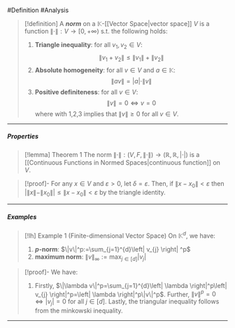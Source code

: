 #Definition #Analysis

> [!definition]
> A ***norm*** on a $\mathbb{K}$-[[Vector Space|vector space]] $V$ is a function $\|\cdot \|:V \to [0,+\infty)$ s.t. the following holds:
> 1.  **Triangle inequality**: for all $v_{1},v_{2}\in V$: $$\left\| v_{1}+v_{2} \right\| \leq \left\| v_{1} \right\| +\left\| v_{2} \right\| $$
> 2. **Absolute homogeneity**: for all $v\in V$ and $a\in \mathbb{K}$: $$\| a v \|=|a|\cdot\|v\|$$
> 3. **Positive definiteness**: for all $v\in V$: $$\|v\|=0 \iff v=0$$
> 	where with 1,2,3 implies that $\|v\|\ge 0$ for all $v\in V$.


---
##### Properties
> [!lemma] Theorem 1
> The norm $\|\cdot\|:(V,F,\|\cdot\|)\to(\mathbb{R},\mathbb{R},|\cdot|)$ is a [[Continuous Functions in Normed Spaces|continuous function]] on $V$.

>[!proof]-
> For any $x\in V$ and $\varepsilon>0$, let $\delta=\varepsilon$. Then, if $\left\| x- x_{0}\right\|<\varepsilon$ then $|\|x\|-\|x_{0}\||\leq \|x-x_{0}\|<\varepsilon$ by the triangle identity.
---
##### Examples
> [!lh] Example 1 (Finite-dimensional Vector Space)
> On $\mathbb{K}^d$, we have: 
> 1. **$p$-norm**: $\|v\|^p:=\sum_{j=1}^{d}\left| v_{j} \right| ^p$
> 2. **maximum norm**: $\|v\|_{\infty}:=\max_{j\in[d]}\left| v_{j} \right|$

> [!proof]-
> We have:
> 1. Firstly, $\|\lambda v\|^p=\sum_{j=1}^{d}\left| \lambda \right|^p\left| v_{j} \right|^p=\left| \lambda \right|^p\|v\|^p$. Further, $\|v\|^p=0 \iff \left| v_{j} \right|=0$ for all $j\in[d]$. Lastly, the triangular inequality follows from the minkowski inequality.
---
